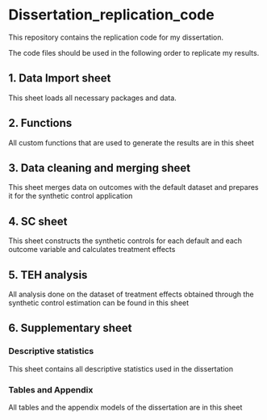 # Dissertation_replication_code
This repository contains the replication code for my dissertation. 

The code files should be used in the following order to replicate my results.

## 1. Data Import sheet
This sheet loads all necessary packages and data.

## 2. Functions
All custom functions that are used to generate the results are in this sheet

## 3. Data cleaning and merging sheet
This sheet merges data on outcomes with the default dataset and prepares it for the synthetic control application

## 4. SC sheet
This sheet constructs the synthetic controls for each default and each outcome variable and calculates treatment effects

## 5. TEH analysis
All analysis done on the dataset of treatment effects obtained through the synthetic control estimation can be found in this sheet

## 6. Supplementary sheet
### Descriptive statistics
This sheet contains all descriptive statistics used in the dissertation

### Tables and Appendix
All tables and the appendix models of the dissertation are in this sheet
